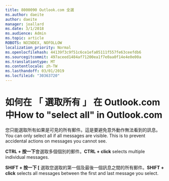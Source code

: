 ```yaml
---
title: 8000090 Outlook.com 全選
ms.author: daeite
author: daeite
manager: joallard
ms.date: 3/1/2018
ms.audience: Admin
ms.topic: article
ROBOTS: NOINDEX, NOFOLLOW
localization_priority: Normal
ms.openlocfilehash: 44139f3c9f51c6ce1efa05111f557fe63ceefdb6
ms.sourcegitcommit: 497aceed1484af71200ea1f7e0aa0f14e4e0e00a
ms.translationtype: MT
ms.contentlocale: zh-TW
ms.lasthandoff: 03/01/2019
ms.locfileid: "30363720"
---
```

# <a name="how-to-select-all-in-outlookcom"></a><span data-ttu-id="d5dc1-102">如何在 「 選取所有 」 在 Outlook.com 中</span><span class="sxs-lookup"><span data-stu-id="d5dc1-102">How to "select all" in Outlook.com</span></span>

<span data-ttu-id="d5dc1-p101">您只能選取所有如果是可見的所有郵件。這是要避免意外動作無法看到的訊息。</span><span class="sxs-lookup"><span data-stu-id="d5dc1-p101">You can only select all if all messages are visible. This is to prevent accidental actions on messages you cannot see.</span></span>

<span data-ttu-id="d5dc1-105">**CTRL + 按一下**會選取多個個別的郵件。</span><span class="sxs-lookup"><span data-stu-id="d5dc1-105">**CTRL + click** selects multiple individual messages.</span></span>

<span data-ttu-id="d5dc1-106">**SHIFT + 按一下 [** 選取您選取的第一個及最後一個訊息之間的所有郵件。</span><span class="sxs-lookup"><span data-stu-id="d5dc1-106">**SHIFT + click** selects all messages between the first and last message you select.</span></span>